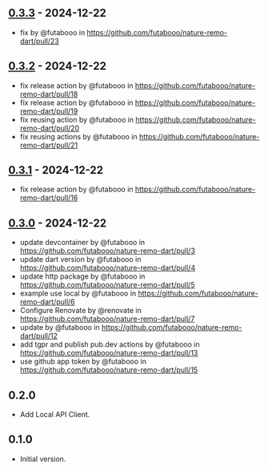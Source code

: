 ## [0.3.3](https://github.com/futabooo/nature-remo-dart/compare/0.3.2...0.3.3) - 2024-12-22
- fix by @futabooo in https://github.com/futabooo/nature-remo-dart/pull/23

## [0.3.2](https://github.com/futabooo/nature-remo-dart/compare/0.3.1...0.3.2) - 2024-12-22
- fix release action by @futabooo in https://github.com/futabooo/nature-remo-dart/pull/18
- fix release action by @futabooo in https://github.com/futabooo/nature-remo-dart/pull/19
- fix reusing action by @futabooo in https://github.com/futabooo/nature-remo-dart/pull/20
- fix reusing actions by @futabooo in https://github.com/futabooo/nature-remo-dart/pull/21

## [0.3.1](https://github.com/futabooo/nature-remo-dart/compare/0.3.0...0.3.1) - 2024-12-22
- fix release action by @futabooo in https://github.com/futabooo/nature-remo-dart/pull/16

## [0.3.0](https://github.com/futabooo/nature-remo-dart/compare/0.2.0...0.3.0) - 2024-12-22
- update devcontainer by @futabooo in https://github.com/futabooo/nature-remo-dart/pull/3
- update dart version by @futabooo in https://github.com/futabooo/nature-remo-dart/pull/4
- update http package by @futabooo in https://github.com/futabooo/nature-remo-dart/pull/5
- example use local by @futabooo in https://github.com/futabooo/nature-remo-dart/pull/6
- Configure Renovate by @renovate in https://github.com/futabooo/nature-remo-dart/pull/7
- update by @futabooo in https://github.com/futabooo/nature-remo-dart/pull/12
- add tgpr and publish pub.dev actions by @futabooo in https://github.com/futabooo/nature-remo-dart/pull/13
- use github app token by @futabooo in https://github.com/futabooo/nature-remo-dart/pull/15

## 0.2.0
- Add Local API Client.

## 0.1.0

- Initial version.

